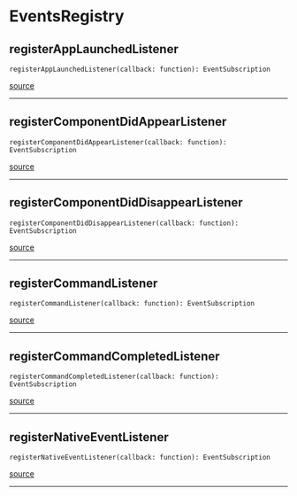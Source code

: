 # EventsRegistry

## registerAppLaunchedListener

`registerAppLaunchedListener(callback: function): EventSubscription`

[source](https://github.com/wix/react-native-navigation/blob/v2/lib/src/events/EventsRegistry.ts#L8)

---

## registerComponentDidAppearListener

`registerComponentDidAppearListener(callback: function): EventSubscription`

[source](https://github.com/wix/react-native-navigation/blob/v2/lib/src/events/EventsRegistry.ts#L12)

---

## registerComponentDidDisappearListener

`registerComponentDidDisappearListener(callback: function): EventSubscription`

[source](https://github.com/wix/react-native-navigation/blob/v2/lib/src/events/EventsRegistry.ts#L16)

---

## registerCommandListener

`registerCommandListener(callback: function): EventSubscription`

[source](https://github.com/wix/react-native-navigation/blob/v2/lib/src/events/EventsRegistry.ts#L20)

---

## registerCommandCompletedListener

`registerCommandCompletedListener(callback: function): EventSubscription`

[source](https://github.com/wix/react-native-navigation/blob/v2/lib/src/events/EventsRegistry.ts#L24)

---

## registerNativeEventListener

`registerNativeEventListener(callback: function): EventSubscription`

[source](https://github.com/wix/react-native-navigation/blob/v2/lib/src/events/EventsRegistry.ts#L28)

---


